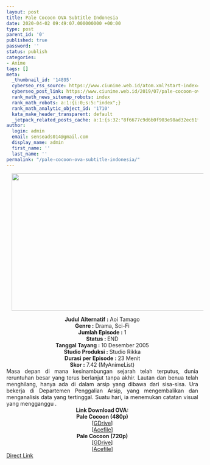 ```yaml
---
layout: post
title: Pale Cocoon OVA Subtitle Indonesia
date: 2020-04-02 09:49:07.000000000 +00:00
type: post
parent_id: '0'
published: true
password: ''
status: publish
categories:
- Anime
tags: []
meta:
  _thumbnail_id: '14895'
  cyberseo_rss_source: https://www.ciunime.web.id/atom.xml?start-index=751&max-results=150
  cyberseo_post_link: https://www.ciunime.web.id/2019/07/pale-cocoon-ova-subtitle-indonesia.html
  rank_math_news_sitemap_robots: index
  rank_math_robots: a:1:{i:0;s:5:"index";}
  rank_math_analytic_object_id: '1710'
  kata_make_header_transparent: default
  _jetpack_related_posts_cache: a:1:{s:32:"8f6677c9d6b0f903e98ad32ec61f8deb";a:2:{s:7:"expires";i:1655322990;s:7:"payload";a:0:{}}}
author:
  login: admin
  email: senseads014@gmail.com
  display_name: admin
  first_name: ''
  last_name: ''
permalink: "/pale-cocoon-ova-subtitle-indonesia/"
---
```

<div class="separator" style="clear: both; text-align: center;"><a href="https://1.bp.blogspot.com/-BYuY7JdjNr0/XStQNIrDYUI/AAAAAAAAbww/zE1QRXzIOxIysyoa7-H282DCTsM4PJzRQCLcBGAs/s1600/Pale%2BCocoon.jpg" imageanchor="1" style="margin-left: 1em; margin-right: 1em;"><img border="0" data-original-height="720" data-original-width="1280" height="360" src="{{ site.baseurl }}/assets/2020/04/Pale%2BCocoon.jpg" width="640" /></a></div>
<p>
<div style="text-align: center;"><b>Judul</b><b><b> Alternatif</b> :</b> Aoi Tamago</div>
<div style="text-align: center;"><b><b>Genre :</b></b> Drama, Sci-Fi</div>
<div style="text-align: center;"><b>Jumlah Episode :</b> 1<br /><b>Status :&nbsp;</b>END<br /><b>Tanggal Tayang :</b> 10 Desember 2005<br /><b>Studio Produksi :</b> Studio Rikka<br /><b>Durasi per Episode :</b> 23 Menit</div>
<div style="text-align: center;"><b>Skor :</b> 7.42 (MyAnimeList)</div>
<div style="text-align: center;"></div>
<div style="text-align: justify;">Masa depan di mana kesinambungan sejarah telah terputus, dunia reruntuhan besar yang terus berlanjut tanpa akhir. Lautan dan benua telah menghilang, hanya ada di dalam arsip yang dibawa dari sisa-sisa. Ura bekerja di Departemen Penggalian Arsip, yang mengembalikan dan menganalisis data yang tertinggal. Suatu hari, ia menemukan catatan visual yang mengganggu .</div>
<div style="text-align: justify;"></div>
<div style="text-align: justify;"></div>
<div style="text-align: center;"><b>Link Download OVA:</b></div>
<div style="text-align: center;"><b>Pale Cocoon (480p)</b></div>
<div style="text-align: center;">[<a href="https://drive.google.com/uc?id=1Z4u0y87AQ0Psd86y1qp9X3WU--zLdtK-" target="_blank" rel="noopener">GDrive</a>]<br />[<a href="https://acefile.co/f/11064598/kusonime-pale-cocoon-480p-rar" target="_blank" rel="noopener">Acefile</a>]</div>
<div style="text-align: center;"><b>Pale Cocoon (720p)</b><br />[<a href="https://drive.google.com/uc?id=1cpZiHmofA101AsEU8krrYP-SolLBww8k" target="_blank" rel="noopener">GDrive</a>]<br />[<a href="https://acefile.co/f/11064600/kusonime-pale-cocoon-720p-rar" target="_blank" rel="noopener">Acefile</a>]</div>
<link rel="stylesheet" href="https://cdnjs.cloudflare.com/ajax/libs/font-awesome/4.7.0/css/font-awesome.min.css" />
<div class="divbtn"> <a href="https://handymansurrender.com/fihup8buzv?key=94550f7ce39444073321dde3b8782f97" class="btn"><i class="fa fa-download"></i> Direct Link</a> </div>
